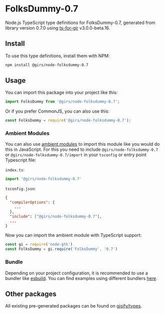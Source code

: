 
# FolksDummy-0.7

Node.js TypeScript type definitions for FolksDummy-0.7, generated from library version 0.7.0 using [ts-for-gir](https://github.com/gjsify/ts-for-gir) v3.0.0-beta.16.

## Install

To use this type definitions, install them with NPM:
```bash
npm install @girs/node-folksdummy-0.7
```

## Usage

You can import this package into your project like this:
```ts
import FolksDummy from '@girs/node-folksdummy-0.7';
```

Or if you prefer CommonJS, you can also use this:
```ts
const FolksDummy = require('@girs/node-folksdummy-0.7');
```

### Ambient Modules

You can also use [ambient modules](https://github.com/gjsify/ts-for-gir/tree/main/packages/cli#ambient-modules) to import this module like you would do this in JavaScript.
For this you need to include `@girs/node-folksdummy-0.7` or `@girs/node-folksdummy-0.7/import` in your `tsconfig` or entry point Typescript file:

`index.ts`:
```ts
import '@girs/node-folksdummy-0.7'
```

`tsconfig.json`:
```json
{
  "compilerOptions": {
    ...
  },
  "include": ["@girs/node-folksdummy-0.7"],
  ...
}
```

Now you can import the ambient module with TypeScript support: 

```ts
const gi = require('node-gtk')
const FolksDummy = gi.require('FolksDummy', '0.7')
```



### Bundle

Depending on your project configuration, it is recommended to use a bundler like [esbuild](https://esbuild.github.io/). You can find examples using different bundlers [here](https://github.com/gjsify/ts-for-gir/tree/main/examples).

## Other packages

All existing pre-generated packages can be found on [gjsify/types](https://github.com/gjsify/types).

